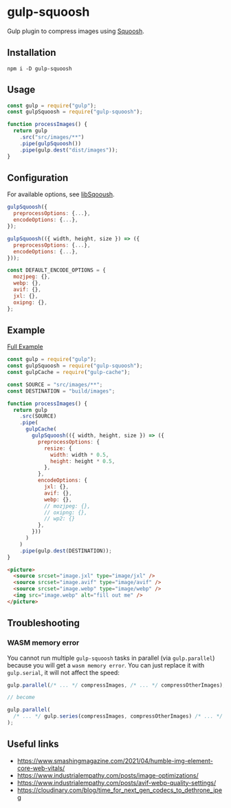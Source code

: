 # gulp-squoosh

Gulp plugin to compress images using [Squoosh](https://github.com/GoogleChromeLabs/squoosh).

## Installation

```
npm i -D gulp-squoosh
```

## Usage

```js
const gulp = require("gulp");
const gulpSquoosh = require("gulp-squoosh");

function processImages() {
  return gulp
    .src("src/images/**")
    .pipe(gulpSquoosh())
    .pipe(gulp.dest("dist/images"));
}
```

## Configuration

For available options, see [libSqooush](https://github.com/GoogleChromeLabs/squoosh/blob/dev/libsquoosh/README.md).

```js
gulpSquoosh({
  preprocessOptions: {...},
  encodeOptions: {...},
});

gulpSquoosh(({ width, height, size }) => ({
  preprocessOptions: {...},
  encodeOptions: {...},
}));
```

```js
const DEFAULT_ENCODE_OPTIONS = {
  mozjpeg: {},
  webp: {},
  avif: {},
  jxl: {},
  oxipng: {},
};
```

## Example

[Full Example](example/gulpfile.js)

```js
const gulp = require("gulp");
const gulpSquoosh = require("gulp-squoosh");
const gulpCache = require("gulp-cache");

const SOURCE = "src/images/**";
const DESTINATION = "build/images";

function processImages() {
  return gulp
    .src(SOURCE)
    .pipe(
      gulpCache(
        gulpSquoosh(({ width, height, size }) => ({
          preprocessOptions: {
            resize: {
              width: width * 0.5,
              height: height * 0.5,
            },
          },
          encodeOptions: {
            jxl: {},
            avif: {},
            webp: {},
            // mozjpeg: {},
            // oxipng: {},
            // wp2: {}
          },
        }))
      )
    )
    .pipe(gulp.dest(DESTINATION));
}
```

```html
<picture>
  <source srcset="image.jxl" type="image/jxl" />
  <source srcset="image.avif" type="image/avif" />
  <source srcset="image.webp" type="image/webp" />
  <img src="image.webp" alt="fill out me" />
</picture>
```

## Troubleshooting

### WASM memory error

You cannot run multiple `gulp-squoosh` tasks in parallel (via `gulp.parallel`) because you will get a `wasm memory error`.
You can just replace it with `gulp.serial`, it will not affect the speed:

```js
gulp.parallel(/* ... */ compressImages, /* ... */ compressOtherImages);

// become

gulp.parallel(
  /* ... */ gulp.series(compressImages, compressOtherImages) /* ... */
);
```

## Useful links

- https://www.smashingmagazine.com/2021/04/humble-img-element-core-web-vitals/
- https://www.industrialempathy.com/posts/image-optimizations/
- https://www.industrialempathy.com/posts/avif-webp-quality-settings/
- https://cloudinary.com/blog/time_for_next_gen_codecs_to_dethrone_jpeg

